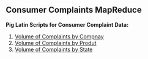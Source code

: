Consumer Complaints MapReduce
----

**Pig Latin Scripts for Consumer Complaint Data:**

1. [Volume of Complaints by Compnay](https://github.com/fhoda/MapReduce-Programs/blob/master/Consumer_Complaints/company_vol.pig)
2. [Volume of Complaints by Produt](https://github.com/fhoda/MapReduce-Programs/blob/master/Consumer_Complaints/product_vol.pig)
3. [Volume of Complaints by State](https://github.com/fhoda/MapReduce-Programs/blob/master/Consumer_Complaints/state_vol.pig)
